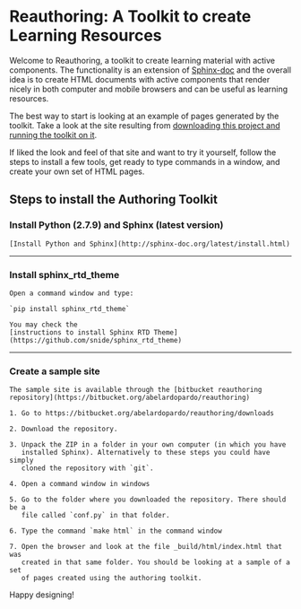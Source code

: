 # Reauthoring: A Toolkit to create Learning Resources

Welcome to Reauthoring, a toolkit to create learning material with active
components. The functionality is an extension of
[Sphinx-doc](http://sphinx-doc.org) and the overall idea is to create HTML
documents with active components that render nicely in both computer and mobile
browsers and can be useful as learning resources.

The best way to start is looking at an example of pages generated by the
toolkit. Take a look at the site resulting from
[downloading this project and running the toolkit on it](http://abelardopardo.com/Reauthoring).

If liked the look and feel of that site and want to try it yourself, follow the
steps to install a few tools, get ready to type commands in a window, and
create your own set of HTML pages.

## Steps to install the Authoring Toolkit


### Install Python (2.7.9) and Sphinx (latest version)

	[Install Python and Sphinx](http://sphinx-doc.org/latest/install.html)

---
 
### Install sphinx_rtd_theme

	Open a command window and type:

	`pip install sphinx_rtd_theme`

	You may check the
    [instructions to install Sphinx RTD Theme](https://github.com/snide/sphinx_rtd_theme)

---

### Create a sample site

	The sample site is available through the [bitbucket reauthoring repository](https://bitbucket.org/abelardopardo/reauthoring)

	1. Go to https://bitbucket.org/abelardopardo/reauthoring/downloads
  
	2. Download the repository. 
  
	3. Unpack the ZIP in a folder in your own computer (in which you have
       installed Sphinx). Alternatively to these steps you could have simply
       cloned the repository with `git`.
    
	4. Open a command window in windows
  
    5. Go to the folder where you downloaded the repository. There should be a
       file called `conf.py` in that folder.
       
    6. Type the command `make html` in the command window
	   
	7. Open the browser and look at the file _build/html/index.html that was
       created in that same folder. You should be looking at a sample of a set
       of pages created using the authoring toolkit.

Happy designing!
